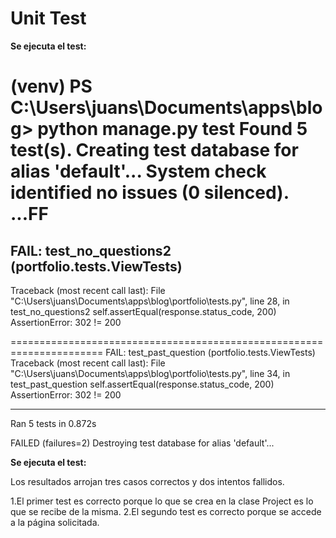 # Unit Test

**Se ejecuta el test:**

(venv) PS C:\Users\juans\Documents\apps\blog> python manage.py test
Found 5 test(s).
Creating test database for alias 'default'...
System check identified no issues (0 silenced).
...FF
======================================================================
FAIL: test_no_questions2 (portfolio.tests.ViewTests)
----------------------------------------------------------------------
Traceback (most recent call last):
  File "C:\Users\juans\Documents\apps\blog\portfolio\tests.py", line 28, in test_no_questions2
    self.assertEqual(response.status_code, 200)
AssertionError: 302 != 200

======================================================================
FAIL: test_past_question (portfolio.tests.ViewTests)
Traceback (most recent call last):
  File "C:\Users\juans\Documents\apps\blog\portfolio\tests.py", line 34, in test_past_question
    self.assertEqual(response.status_code, 200)
AssertionError: 302 != 200

----------------------------------------------------------------------
Ran 5 tests in 0.872s

FAILED (failures=2)
Destroying test database for alias 'default'...

**Se ejecuta el test:**

Los resultados arrojan tres casos correctos y dos intentos fallidos.

1.El primer test es correcto porque lo que se crea en la clase Project es lo que se recibe de la misma.
2.El segundo test es correcto porque se accede a la página solicitada.